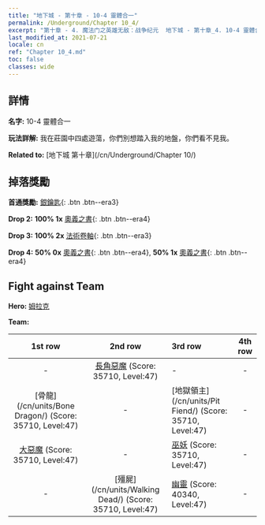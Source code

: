 ```yaml
---
title: "地下城 - 第十章 - 10-4 靈體合一"
permalink: /Underground/Chapter 10_4/
excerpt: "第十章 - 4. 魔法门之英雄无敌：战争纪元  地下城 - 第十章_4. 10-4 靈體合一"
last_modified_at: 2021-07-21
locale: cn
ref: "Chapter 10_4.md"
toc: false
classes: wide
---
```


## 詳情

 **名字:** 10-4 靈體合一

 **玩法詳解:**       我在莊園中四處遊蕩，你們別想踏入我的地盤，你們看不見我。

 **Related to:** [地下城 第十章](/cn/Underground/Chapter 10/)

## 掉落獎勵

 **首通獎勵:** [銀鑰匙](/cn/Items/con_693/){: .btn .btn--era3}

 **Drop 2:** **100% 1x** [奧義之書](/cn/Items/mat_46/){: .btn .btn--era4}

 **Drop 3:** **100% 2x** [法術卷軸](/cn/Items/con_694/){: .btn .btn--era3}

 **Drop 4:** **50% 0x** [奧義之書](/cn/Items/mat_39/){: .btn .btn--era4}, **50% 1x** [奧義之書](/cn/Items/mat_39/){: .btn .btn--era4}


## Fight against Team
 **Hero:** [姆拉克](/cn/heroes/Mullich/)

 **Team:**


  | 1st row | 2nd row | 3rd row | 4th row |
  |:----:|:----:|:----|:----:|
  | - | [長角惡魔](/cn/units/Demon/) (Score: 35710, Level:47)  | - | - |
  | [骨龍](/cn/units/Bone Dragon/) (Score: 35710, Level:47)  | - | [地獄領主](/cn/units/Pit Fiend/) (Score: 35710, Level:47)  | - |
  | [大惡魔](/cn/units/Devil/) (Score: 35710, Level:47)  | - | [巫妖](/cn/units/Lich/) (Score: 35710, Level:47)  | - |
  | - | [殭屍](/cn/units/Walking Dead/) (Score: 35710, Level:47)  | [幽靈](/cn/units/Wight/) (Score: 40340, Level:47)  | - |


